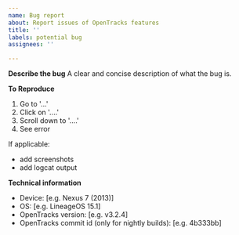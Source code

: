 ```yaml
---
name: Bug report
about: Report issues of OpenTracks features
title: ''
labels: potential bug
assignees: ''

---
```


**Describe the bug**
A clear and concise description of what the bug is.

**To Reproduce**
1. Go to '...'
2. Click on '....'
3. Scroll down to '....'
4. See error

If applicable:
* add screenshots
* add logcat output

**Technical information**
 - Device: [e.g. Nexus 7 (2013)]
 - OS: [e.g. LineageOS 15.1]
 - OpenTracks version: [e.g. v3.2.4]
 - OpenTracks commit id (only for nightly builds): [e.g. 4b333bb]

